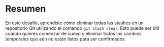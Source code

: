 # Resumen

En este desafío, aprendiste cómo eliminar todas las stashes en un repositorio Git utilizando el comando `git stash clear`. Esto puede ser útil cuando quieres comenzar de nuevo y eliminar todos los cambios temporales que aún no están listos para ser confirmados.
